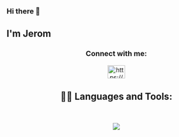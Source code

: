 ### Hi there 👋
## I'm Jerom

<h3 align="center">Connect with me:</h3>
<p align="center">
<a href="https://linkedin.com/in/https://www.linkedin.com/in/jerom-manthara-b5b2b622b" target="blank"><img align="center" src="https://raw.githubusercontent.com/rahuldkjain/github-profile-readme-generator/master/src/images/icons/Social/linked-in-alt.svg" alt="https://www.linkedin.com/in/jerom-manthara-b5b2b622b/" height="30" width="40" /></a>
</p>

<h2 align="center"> 👨‍💻 Languages and Tools:</h2>
<br />
<p align="center">
  <a href="https://skillicons.dev">
    <img src="https://skillicons.dev/icons?i=vscode,python,django,c,java,git,github,bash,mysql,powershell,&perline=8" />
  </a>
</p>
<!--
**lordgrim18/lordgrim18** is a ✨ _special_ ✨ repository because its `README.md` (this file) appears on your GitHub profile.

Here are some ideas to get you started:

- 🔭 I’m currently working on ...
- 🌱 I’m currently learning ...
- 👯 I’m looking to collaborate on ...
- 🤔 I’m looking for help with ...
- 💬 Ask me about ...
- 📫 How to reach me: ...
- 😄 Pronouns: ...
- ⚡ Fun fact: ...
-->
